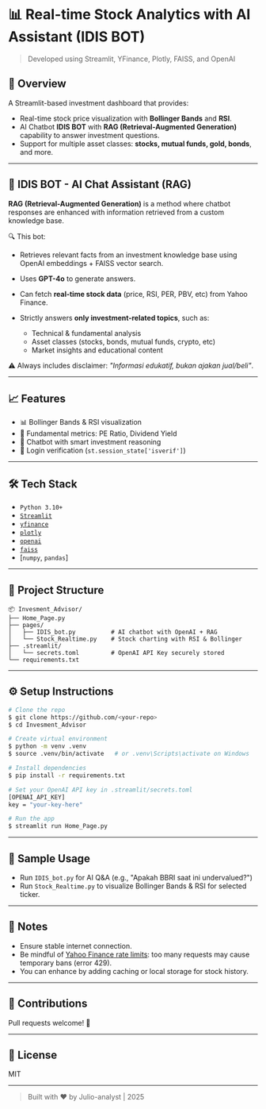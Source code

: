 # 📊 Real-time Stock Analytics with AI Assistant (IDIS BOT)

> Developed using Streamlit, YFinance, Plotly, FAISS, and OpenAI

## 📌 Overview

A Streamlit-based investment dashboard that provides:

* Real-time stock price visualization with **Bollinger Bands** and **RSI**.
* AI Chatbot **IDIS BOT** with **RAG (Retrieval-Augmented Generation)** capability to answer investment questions.
* Support for multiple asset classes: **stocks, mutual funds, gold, bonds**, and more.

---

## 🧠 IDIS BOT - AI Chat Assistant (RAG)

**RAG (Retrieval-Augmented Generation)** is a method where chatbot responses are enhanced with information retrieved from a custom knowledge base.

🔍 This bot:

* Retrieves relevant facts from an investment knowledge base using OpenAI embeddings + FAISS vector search.
* Uses **GPT-4o** to generate answers.
* Can fetch **real-time stock data** (price, RSI, PER, PBV, etc) from Yahoo Finance.
* Strictly answers **only investment-related topics**, such as:

  * Technical & fundamental analysis
  * Asset classes (stocks, bonds, mutual funds, crypto, etc)
  * Market insights and educational content

⚠️ Always includes disclaimer: *"Informasi edukatif, bukan ajakan jual/beli"*.

---

## 📈 Features

* 📊 Bollinger Bands & RSI visualization
* 🧮 Fundamental metrics: PE Ratio, Dividend Yield
* 💬 Chatbot with smart investment reasoning
* 🔐 Login verification (`st.session_state['isverif']`)

---

## 🛠️ Tech Stack

* `Python 3.10+`
* [`Streamlit`](https://streamlit.io/)
* [`yfinance`](https://github.com/ranaroussi/yfinance)
* [`plotly`](https://plotly.com/python/)
* [`openai`](https://pypi.org/project/openai/)
* [`faiss`](https://github.com/facebookresearch/faiss)
* \[`numpy`, `pandas`]

---

## 📁 Project Structure

```
📦 Invesment_Advisor/
├── Home_Page.py
├── pages/
│   ├── IDIS_bot.py          # AI chatbot with OpenAI + RAG
│   └── Stock_Realtime.py    # Stock charting with RSI & Bollinger
├── .streamlit/
│   └── secrets.toml         # OpenAI API Key securely stored
└── requirements.txt
```

---

## ⚙️ Setup Instructions

```bash
# Clone the repo
$ git clone https://github.com/<your-repo>
$ cd Invesment_Advisor

# Create virtual environment
$ python -m venv .venv
$ source .venv/bin/activate   # or .venv\Scripts\activate on Windows

# Install dependencies
$ pip install -r requirements.txt

# Set your OpenAI API key in .streamlit/secrets.toml
[OPENAI_API_KEY]
key = "your-key-here"

# Run the app
$ streamlit run Home_Page.py
```

---

## 🧪 Sample Usage

* Run `IDIS_bot.py` for AI Q\&A (e.g., "Apakah BBRI saat ini undervalued?")
* Run `Stock_Realtime.py` to visualize Bollinger Bands & RSI for selected ticker.

---

## 🔐 Notes

* Ensure stable internet connection.
* Be mindful of [Yahoo Finance rate limits](https://github.com/ranaroussi/yfinance/issues/800): too many requests may cause temporary bans (error 429).
* You can enhance by adding caching or local storage for stock history.

---

## 📣 Contributions

Pull requests welcome! 🚀

---

## 📝 License

MIT

---

> Built with ❤️ by Julio-analyst | 2025
